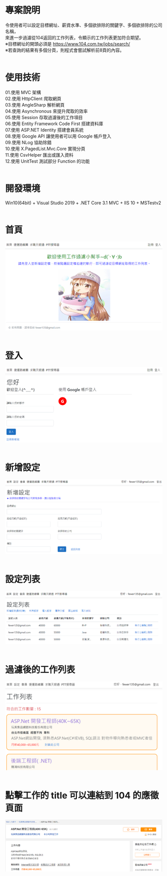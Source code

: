 # 專案說明  
令使用者可以設定目標網址、薪資水準、多個欲排除的關鍵字、多個欲排除的公司名稱，  
來進一步過濾從104返回的工作列表，令顯示的工作列表更加符合期望。  
※目標網址的開頭必須是 https://www.104.com.tw/jobs/search/  
※若查詢的結果有多個分頁，則程式會嘗試解析前8頁的內容。  
&emsp;  
# 使用技術  
01.使用 MVC 架構  
02.使用 HttpClient 爬取網頁  
03.使用 AngleSharp 解析網頁  
04.使用 Asynchronous 來提升爬取的效率  
05.使用 Session 存取過濾後的工作項目  
06.使用 Entity Framework Code First 搭建資料庫  
07.使用 ASP.NET Identity 搭建會員系統  
08.使用 Google API 讓使用者可以用 Google 帳戶登入  
09.使用 NLog 協助除錯  
10.使用 X.PagedList.Mvc.Core 實現分頁  
11.使用 CsvHelper 匯出或匯入資料  
12.使用 UnitTest 測試部分 Function 的功能  
&emsp;  
# 開發環境  
Win10(64bit) + Visual Studio 2019 + .NET Core 3.1 MVC + IIS 10 + MSTestv2  
&emsp;  
# 首頁  
![image](https://github.com/Jacky20200711/JobFilter/blob/master/DEMO_01.PNG?raw=true)  
&emsp;  
# 登入  
![image](https://github.com/Jacky20200711/JobFilter/blob/master/DEMO_02.PNG?raw=true)  
&emsp;  
# 新增設定  
![image](https://github.com/Jacky20200711/JobFilter/blob/master/DEMO_03.PNG?raw=true)  
&emsp;  
# 設定列表  
![image](https://github.com/Jacky20200711/JobFilter/blob/master/DEMO_04.PNG?raw=true)  
&emsp;  
# 過濾後的工作列表  
![image](https://github.com/Jacky20200711/JobFilter/blob/master/DEMO_05.PNG?raw=true)  
&emsp;  
# 點擊工作的 title 可以連結到 104 的應徵頁面  
![image](https://github.com/Jacky20200711/JobFilter/blob/master/DEMO_06.PNG?raw=true)  
&emsp;  
